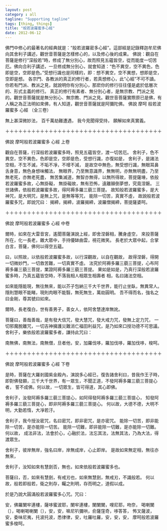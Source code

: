 ```yaml
---
layout: post
category : all
tagline: "Supporting tagline"
tags: [thing, things]
title: "般若波羅蜜多心經"
date: 2012-06-12
---
```

佛門中修心的最著名的經典就是：“般若波羅密多心經”。這部經是記錄釋迦牟尼佛向其舍利子講述，觀世音菩薩是怎樣修心的，以及修心後的成果。 
佛說：觀自在菩薩是修行“深般若”時，修成了無分別心，故而照見五蘊皆空，從而能度一切苦厄。佛向合利子講述，一旦修成無分別心，就會知道：“色不異空，空不異色，色即是空，空即是色。”受想行識也是同樣的，即：想不異空，空不異想，想即是空，空即是想。 各宗門、各教派的真正的修行者，若真想修心，此“心經”不可不讀。你若有門派、教派之見，就說明你有分別心，那麽你的修行往往僅是處於低層次的、形式主義的修行。 
真正的修行有素者、無分別心者，是無宗教、門派之見的。觀世音菩薩就是無分別心、無宗教、門派之見。觀世音菩薩實際原已是佛，有人稱之為正法明如來佛，有人知道，觀世音菩薩就是阿彌陀佛。 
佛說 摩呵 般若波羅蜜多 心經 （全三卷） 

無上甚深微妙法， 百千萬劫難遭遇， 
我今見聞得受持， 願解如來真實義。 

＋＋＋＋＋＋＋＋＋＋＋＋＋＋＋＋＋＋＋＋＋＋＋＋＋＋＋＋＋＋＋＋＋＋＋＋ 

佛說 摩呵般若波羅蜜多 心經 上卷 

觀自在菩薩，行深般若波羅蜜多時，照見五蘊皆空，渡一切苦厄。 
舍利子，色不異空，空不異色，色即是空，空即是色，受想行識，亦復如是， 
舍利子，是諸法空相，不生不滅，不垢不凈，不增不減， 
是故空中無色，無受想行識，無眼耳鼻舌身意，無色身想味觸法， 
無眼界，乃至無意識界，無無明，亦無無明盡，乃至無老死，亦無老死盡， 
無苦集滅道，無智亦無得，以無所得故，菩提薩埵，依般若波羅蜜多故，心無掛礙， 
無掛礙故，無有恐怖，遠離顛倒夢想，究竟涅磐。 
三世諸佛，依般若波羅蜜多故，得阿褥多羅三藐三菩提。 
故知般若波羅蜜多，是大神咒，是大明咒，是無上咒，是無等等咒， 
能除一切苦，真實不虛， 
故說般若波羅蜜多咒，即說咒曰：
揭締，揭締，波羅揭締，波羅僧揭締，菩提薩婆呵。 

＋＋＋＋＋＋＋＋＋＋＋＋＋＋＋＋＋＋＋＋＋＋＋＋＋＋＋＋＋＋＋＋＋＋＋＋ 

佛說 摩呵般若波羅蜜多 心經 中卷 

爾時，如來在大雷音宮，遙聞菩薩演說上經，即舍涅磐相，騰身虛空， 
來投菩薩所在，化一長老，雜大眾中，手持優缽曲雲，視花微笑。 
長老於大眾中起，合掌白言，菩薩，佛何以得空五蘊。 

曰，以照故，以依般若波羅蜜多故，以行深觀故，以自在觀故， 
故得涅磐，得開一切微妙門，一切救苦難，一切真實不虛。 
法究於阿褥多羅三藐三菩提，心布阿褥多羅三藐三菩提，業證阿褥多羅三藐三菩提。 
果如是如是，乃真行深般若波羅蜜多時，乃真五蘊皆空時，不落我相人相眾生相壽者 
相，名曰諸法空相。 

如來能隱能現，無往無來，能以芥子包納三千大千世界，能行止坐臥，無異常人。 
隱則慧眼不能睹，現則肉眼不能翳，無死無生，萬劫圓明。 
吾不得而名，強名之曰金剛，尊其號曰如來。 

爾時，長老復白，世有善男子，善女人，依阿舍慧達岸無訛。 

菩薩曰，善哉善哉，是有發大信咒，發大慧咒，發大戒力咒，發無上定力咒， 
一切邪魔脫離咒，一切吉神擁護災難消亡福田利益咒，是乃如來口授功德不可思議。 
舍利子，樂依般若波羅蜜多者，謙持此咒曰： 

南無佛，南無法，南無僧，旦者他，安，加羅伐哆，羅加伐哆，羅加伐哆，梭呵。 


＋＋＋＋＋＋＋＋＋＋＋＋＋＋＋＋＋＋＋＋＋＋＋＋＋＋＋＋＋＋＋＋＋＋＋＋ 

佛說 摩呵般若波羅蜜多 心經 下卷 

是時，菩薩在大羅剎國紫金殿內，演說多心經已，復告諸舍利曰，昔我作王子時， 
即對佛發願，三千大千世界，有一眾生，不聞正道，不發阿褥多羅三藐三菩提心者， 
誓不成佛。何以故，一切眾生，皆可得道，其心即佛。 

舍利子，汝發阿褥多羅三藐三菩提心，如阿得發阿褥多羅三藐三菩提心， 
知發阿褥多羅三藐三菩提心，即非阿褥多羅三藐三菩提心。 
何以故，大德不德，大明不明，大勤若惰，大凈若汙。 

舍利子，我今授汝密咒，名曰密咒，即非密咒，是亦密咒。 
能除一切苦，即非能除一切苦，是亦能除一切苦。 
能除一切難，即非能除一切難，是亦能除一切難。何以故， 
成法非法，法會於心，心融於法，法忘其法，法無其法，乃為大法，得渡眾生。 

舍利子，彼岸無岸，強名曰岸，岸無成岸，心止即岸。 
是故如來無定相，無往亦無來， 

舍利子，汝知如來有慧劍否，無也，如來依般若波羅蜜多也。 

菩薩曰，否，如來有慧劍，有戒刃也，如來無慧劍，無戒刃，不識般若。 
何以故，般若即般若，衛之則存，矚之則明，存而明之，道假以成。 

於是乃說大圓滿般若波羅蜜多心咒。咒曰： 

安，佛羅闌牢連樓，薩哆蜜波耶，闌牢連樓，闌闌闌，哩尼耶，吻奈， 
喝喇闌〔〕，喝喇喝喇闌〔〕，安，安，嘛尼叭彌哄，俞薩窪奇，哆答答， 
怖叉薩波，安，委味尼夷，托波托波，悉律律，安，吐羅吐羅，安，安，安， 
摩呵般若波羅蜜多梭呵。